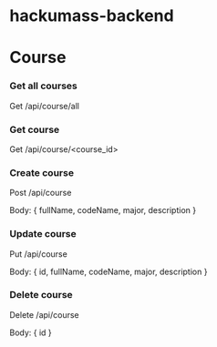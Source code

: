 # hackumass-backend

# Course

### Get all courses

Get /api/course/all

### Get course

Get /api/course/<course_id>

### Create course

Post /api/course

Body: { fullName, codeName, major, description }

### Update course

Put /api/course

Body: { id, fullName, codeName, major, description }

### Delete course

Delete /api/course

Body: { id }
